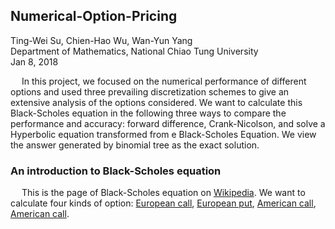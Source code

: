 ## Numerical-Option-Pricing

Ting-Wei Su, Chien-Hao Wu, Wan-Yun Yang <br>
Department of Mathematics, National Chiao Tung University <br>
Jan 8, 2018 <br>

&emsp; In this project, we focused on the numerical performance of different options and used three prevailing discretization schemes to give an extensive analysis of the options considered. We want to calculate this Black-Scholes equation in the following three ways to compare the performance and accuracy: forward difference, Crank-Nicolson, and solve a Hyperbolic equation transformed from e Black-Scholes Equation. We view the answer generated by binomial tree as the exact solution.

### An introduction to Black-Scholes equation
&emsp; This is the page of Black-Scholes equation on <a href="https://en.wikipedia.org/wiki/Black%E2%80%93Scholes_equation" title="Title">
Wikipedia</a>. 
We want to calculate four kinds of option: <a href="https://www.investopedia.com/terms/e/europeanoption.asp" title="Title">
European call</a>, <a href="https://www.investopedia.com/terms/e/europeanoption.asp" title="Title">
European put</a>, <a href="https://www.investopedia.com/terms/a/americanoption.asp" title="Title">
American call</a>, <a href="https://www.investopedia.com/terms/a/americanoption.asp" title="Title">
American call</a>. 

